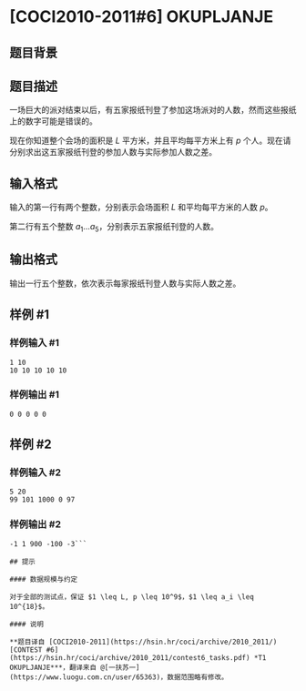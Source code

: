 # [COCI2010-2011#6] OKUPLJANJE

## 题目背景



## 题目描述

一场巨大的派对结束以后，有五家报纸刊登了参加这场派对的人数，然而这些报纸上的数字可能是错误的。

现在你知道整个会场的面积是 $L$ 平方米，并且平均每平方米上有 $p$ 个人。现在请分别求出这五家报纸刊登的参加人数与实际参加人数之差。

## 输入格式

输入的第一行有两个整数，分别表示会场面积 $L$ 和平均每平方米的人数 $p$。

第二行有五个整数 $a_1 \dots a_5$，分别表示五家报纸刊登的人数。

## 输出格式

输出一行五个整数，依次表示每家报纸刊登人数与实际人数之差。

## 样例 #1

### 样例输入 #1
```
1 10
10 10 10 10 10
```

### 样例输出 #1

```
0 0 0 0 0
```

## 样例 #2

### 样例输入 #2
```
5 20
99 101 1000 0 97
```

### 样例输出 #2

```
-1 1 900 -100 -3```

## 提示

#### 数据规模与约定

对于全部的测试点，保证 $1 \leq L, p \leq 10^9$，$1 \leq a_i \leq 10^{18}$。

#### 说明

**题目译自 [COCI2010-2011](https://hsin.hr/coci/archive/2010_2011/) [CONTEST #6](https://hsin.hr/coci/archive/2010_2011/contest6_tasks.pdf) *T1 OKUPLJANJE***，翻译来自 @[一扶苏一](https://www.luogu.com.cn/user/65363)，数据范围略有修改。


